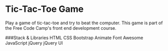 # Tic-Tac-Toe Game

Play a game of tic-tac-toe and try to beat the computer. This game is part of the Free Code Camp's front end development course.

###Stack & Libraries
HTML
CSS
Bootstrap
Animate
Font Awesome
JavaScript
jQuery
jQuery UI

